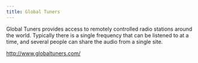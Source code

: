 ```yaml
---
title: Global Tuners
---
```

Global Tuners provides access to remotely controlled radio
stations around the world. Typically there is a single
frequency that can be listened to at a time, and several
people can share the audio from a single site.

http://www.globaltuners.com/
